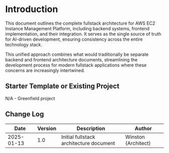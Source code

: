 # Introduction

This document outlines the complete fullstack architecture for AWS EC2 Instance Management Platform, including backend systems, frontend implementation, and their integration. It serves as the single source of truth for AI-driven development, ensuring consistency across the entire technology stack.

This unified approach combines what would traditionally be separate backend and frontend architecture documents, streamlining the development process for modern fullstack applications where these concerns are increasingly intertwined.

## Starter Template or Existing Project
N/A - Greenfield project

## Change Log
| Date | Version | Description | Author |
|------|---------|-------------|--------|
| 2025-01-13 | 1.0 | Initial fullstack architecture document | Winston (Architect) |
